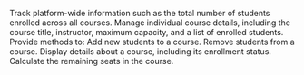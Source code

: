 Track platform-wide information such as the total number of students enrolled across all courses.
Manage individual course details, including the course title, instructor, maximum capacity, and a list of enrolled students.
Provide methods to:
Add new students to a course.
Remove students from a course.
Display details about a course, including its enrollment status.
Calculate the remaining seats in the course.